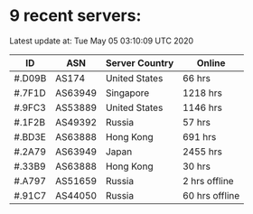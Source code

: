 # 9 recent servers:

Latest update at: Tue May 05 03:10:09 UTC 2020

| ID | ASN | Server Country | Online |
| -- | --- | -------------- | ------ |
| #.D09B | AS174 | United States | 66 hrs |
| #.7F1D | AS63949 | Singapore | 1218 hrs |
| #.9FC3 | AS53889 | United States | 1146 hrs |
| #.1F2B | AS49392 | Russia | 57 hrs |
| #.BD3E | AS63888 | Hong Kong | 691 hrs |
| #.2A79 | AS63949 | Japan | 2455 hrs |
| #.33B9 | AS63888 | Hong Kong | 30 hrs |
| #.A797 | AS51659 | Russia | 2 hrs offline |
| #.91C7 | AS44050 | Russia | 60 hrs offline |

